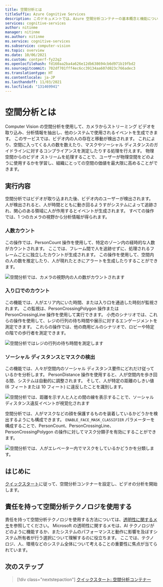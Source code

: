 ```yaml
---
title: 空間分析とは
titleSuffix: Azure Cognitive Services
description: このドキュメントでは、Azure 空間分析コンテナーの基本概念と機能について説明します。
services: cognitive-services
author: nitinme
manager: nitinme
ms.author: nitinme
ms.service: cognitive-services
ms.subservice: computer-vision
ms.topic: overview
ms.date: 10/06/2021
ms.custom: contperf-fy22q2
ms.openlocfilehash: fd160aa2ba4a626e12db638694cb6d971b19fbd2
ms.sourcegitcommit: 702df701fff4ec6cc39134aa607d023c766adec3
ms.translationtype: HT
ms.contentlocale: ja-JP
ms.lasthandoff: 11/03/2021
ms.locfileid: "131469941"
---
```

# <a name="what-is-spatial-analysis"></a>空間分析とは

Computer Vision の空間分析を使用して、カメラからストリーミング ビデオを取り込み、分析情報を抽出し、他のシステムで使用されるイベントを生成できます。 このサービスでは、ビデオ内の人の存在と移動が検出されます。 これにより、空間に入ってくる人の数を数えたり、マスクやソーシャル ディスタンスのガイドラインに対するコンプライアンスを測定したりする処理を行えます。 物理空間からのビデオ ストリームを処理することで、ユーザーが物理空間をどのように使用するかを学習し、組織にとっての空間の価値を最大限に高めることができます。 

<!--This documentation contains the following types of articles:
* The [quickstarts](./quickstarts-sdk/analyze-image-client-library.md) are step-by-step instructions that let you make calls to the service and get results in a short period of time. 
* The [how-to guides](./Vision-API-How-to-Topics/HowToCallVisionAPI.md) contain instructions for using the service in more specific or customized ways.
* The [conceptual articles](tbd) provide in-depth explanations of the service's functionality and features.
* The [tutorials](./tutorials/storage-lab-tutorial.md) are longer guides that show you how to use this service as a component in broader business solutions.-->

## <a name="what-it-does"></a>実行内容
空間分析ではビデオが取り込まれた後、ビデオ内のユーザーが検出されます。 人が検出されると、人が時間とともに動き回るようすがシステムによって追跡され、関心のある領域に人が作用するとイベントが生成されます。 すべての操作では、1 つのカメラの視野から分析情報が得られます。 

### <a name="people-counting"></a>人数カウント
この操作では、PersonCount 操作を使用して、特定のゾーン内の経時的な人数がカウントされます。 ここでは、フレーム間で人を追跡せずに、処理されるフレームごとに独立したカウントが生成されます。 この操作を使用して、空間内の人の数を推定したり、人が現れたときにアラートを生成したりすることができます。

![空間分析では、カメラの視野内の人の数がカウントされます](https://user-images.githubusercontent.com/11428131/139924111-58637f2e-f2f6-42d8-8812-ab42fece92b4.gif)

### <a name="entrance-counting"></a>入り口でのカウント
この機能では、人がエリア内にいた時間、または入り口を通過した時刻が監視されます。 この監視は、PersonCrossingPolygon 操作または PersonCrossingLine 操作を使用して実行できます。 小売のシナリオでは、これらの操作を使用して、レジの行列の待ち時間や展示に対するエンゲージメントを測定できます。 これらの操作では、他の商用ビルのシナリオで、ロビーや特定の階での歩行者を測定できます。

![空間分析ではレジの行列の待ち時間を測定します](https://user-images.githubusercontent.com/11428131/137016574-0d180d9b-fb9a-42a9-94b7-fbc0dbc18560.gif)

### <a name="social-distancing-and-facemask-detection"></a>ソーシャル ディスタンスとマスクの検出 
この機能では、人々が空間内のソーシャル ディスタンス要件にどれだけ従っているかを分析します。 PersonDistance 操作を使用すると、人が空間内を歩き回る間、システムは自動的に調整されます。 そして、人が特定の距離のしきい値 (6 フィートまたは 10 フィート) に違反したことを識別します。

![空間分析では、距離を示す人と人との間の線を表示することで、ソーシャル ディスタンス違反イベントが視覚化されます](https://user-images.githubusercontent.com/11428131/139924062-b5e10c0f-3cf8-4ff1-bb58-478571c022d7.gif)

空間分析では、人がマスクなどの顔を保護するものを装着しているかどうかを検出するようにも構成できます。 `ENABLE_FACE_MASK_CLASSIFIER` パラメーターを構成することで、PersonCount、PersonCrossingLine、PersonCrossingPolygon の操作に対してマスク分類子を有効にすることができます。

![空間分析では、人がエレベーター内でマスクをしているかどうかを分類します。](https://user-images.githubusercontent.com/11428131/137015842-ce524f52-3ac4-4e42-9067-25d19b395803.png)

## <a name="get-started"></a>はじめに

[クイックスタート](spatial-analysis-container.md)に従って、空間分析コンテナーを設定し、ビデオの分析を開始します。

## <a name="responsible-use-of-spatial-analysis-technology"></a>責任を持って空間分析テクノロジを使用する

責任を持って空間分析テクノロジを使用する方法については、[透明性に関するメモ](/legal/cognitive-services/computer-vision/transparency-note-spatial-analysis?context=%2fazure%2fcognitive-services%2fComputer-vision%2fcontext%2fcontext)を参照してください。 Microsoft の透明性に関するメモは、AI テクノロジがどのように機能するか、またシステムのパフォーマンスと動作に影響を及ぼすシステム所有者が行う選択について理解するのに役立ちます。 ここでは、テクノロジ、人、環境などのシステム全体について考えることの重要性に焦点が当てられています。

## <a name="next-steps"></a>次のステップ

> [!div class="nextstepaction"]
> [クイックスタート: 空間分析コンテナー](spatial-analysis-container.md)

